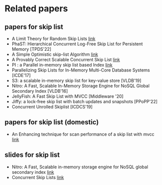 # Related papers

## papers for skip list
  - A Limit Theory for Random Skip Lists [link](https://www.jstor.org/stable/2959716?seq=1#metadata_info_tab_contents)
  - PhaST: Hierarchical Concurrent Log-Free Skip List for Persistent Memory [TPDS'22]
  - A Simple Optimistic skip-list Algorithm [link](https://people.csail.mit.edu/shanir/publications/LazySkipList.pdf)
  - A Provably Correct Scalable Concurrent Skip List [link](https://www.liblfds.org/downloads/white%20papers/[Skip%20List]%20-%20[Herlihy,%20Lev,%20Luchangco,%20Shavit]%20-%20A%20Provably%20Correct%20Scalable%20Concurrent%20Skip%20List.pdf)
  - PI : a Parallel in-memory skip list based Index [link](https://arxiv.org/pdf/1601.00159.pdf)
  - Parallelizing Skip Lists for In-Memory Multi-Core Database Systems [ICDE'17]
  - S3: a scalable in-memory skip list for key-value store [VLDB'19]
  - Nitro: A Fast, Scalable In-Memory Storage Engine for NoSQL Global Secondary Index [VLDB'16]
  - JellyFish: A Fast Skip List with MVCC [Middleware '20]
  - Jiffy: a lock-free skip list with batch updates and snapshots [PPoPP'22]
  - Concurrent Unrolled Skiplist [ICDCS'19]

## papers for skip list (domestic)
  - An Enhancing technique for scan performance of a skip list with mvcc [link](https://koreascience.kr/article/JAKO202031458604644.pdf)
   
## slides for skip list
  - Nitro: A Fast, Scalable in-memory storage engine for NoSQL global secondary index [link](https://courses.engr.illinois.edu/cs525/sp2017/Nitro%20Slides.pdf) 
  - Concurrent Skip Lists [link](https://ocw.snu.ac.kr/sites/default/files/NOTE/MP-14.pdf)
